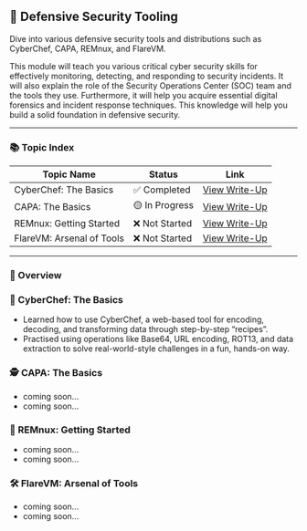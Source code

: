## 🧰 Defensive Security Tooling

Dive into various defensive security tools and distributions such as CyberChef, CAPA, REMnux, and FlareVM.

This module will teach you various critical cyber security skills for effectively monitoring, detecting, and responding to security incidents. It will also explain the role of the Security Operations Center (SOC) team and the tools they use. Furthermore, it will help you acquire essential digital forensics and incident response techniques. This knowledge will help you build a solid foundation in defensive security.

---

### 📚 Topic Index

| Topic Name              | Status         | Link                                                              |
|--------------------------|----------------|-------------------------------------------------------------------|
| CyberChef: The Basics    | ✅ Completed   | [View Write-Up](https://github.com/MQKGitHub/CyberChef-The-Basics/) |
| CAPA: The Basics         | 🟡 In Progress | [View Write-Up]()         |
| REMnux: Getting Started  | ❌ Not Started | [View Write-Up]()  |
| FlareVM: Arsenal of Tools| ❌ Not Started | [View Write-Up]()|

---

### 🧠 Overview

### 🔧 CyberChef: The Basics  
- Learned how to use CyberChef, a web-based tool for encoding, decoding, and transforming data through step-by-step “recipes”.  
- Practised using operations like Base64, URL encoding, ROT13, and data extraction to solve real-world-style challenges in a fun, hands-on way.

### 🕵️ CAPA: The Basics  
- coming soon...
- coming soon...

### 🧪 REMnux: Getting Started  
- coming soon...
- coming soon...

### 🛠 FlareVM: Arsenal of Tools  
- coming soon...
- coming soon... 
